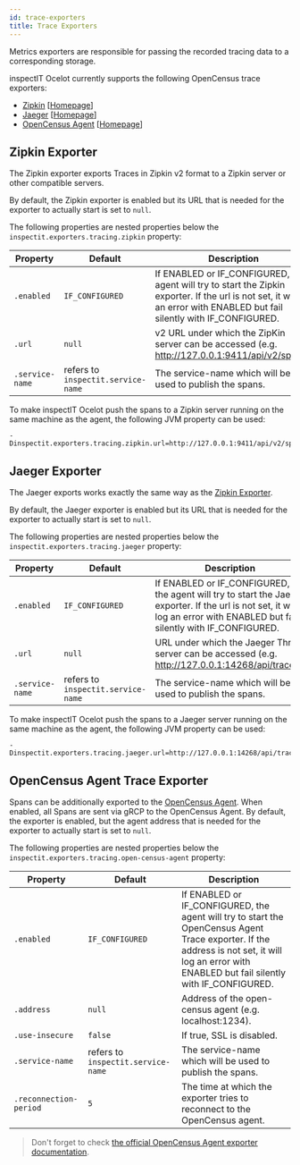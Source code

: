 ```yaml
---
id: trace-exporters
title: Trace Exporters
---
```


Metrics exporters are responsible for passing the recorded tracing data to a corresponding storage.

inspectIT Ocelot currently supports the following OpenCensus trace exporters:

* [Zipkin](#zipkin-exporter) [[Homepage](https://zipkin.io/)]
* [Jaeger](#jaeger-exporter) [[Homepage](https://www.jaegertracing.io/)]
* [OpenCensus Agent](#opencensus-agent-trace-exporter) [[Homepage](https://opencensus.io/exporters/supported-exporters/java/ocagent/)]

## Zipkin Exporter

The Zipkin exporter exports Traces in Zipkin v2 format to a Zipkin server or other compatible servers.

By default, the Zipkin exporter is enabled but its URL that is needed for the exporter to actually start is set to `null`.

The following properties are nested properties below the `inspectit.exporters.tracing.zipkin` property:

|Property |Default| Description
|---|---|---|
|`.enabled`|`IF_CONFIGURED`|If ENABLED or IF_CONFIGURED, the agent will try to start the Zipkin exporter. If the url is not set, it will log an error with ENABLED but fail silently with IF_CONFIGURED.
|`.url`|`null`|v2 URL under which the ZipKin server can be accessed (e.g. http://127.0.0.1:9411/api/v2/spans).
|`.service-name`|refers to `inspectit.service-name`|The service-name which will be used to publish the spans.

To make inspectIT Ocelot push the spans to a Zipkin server running on the same machine as the agent, the following JVM property can be used:

```
-Dinspectit.exporters.tracing.zipkin.url=http://127.0.0.1:9411/api/v2/spans
```

## Jaeger Exporter

The Jaeger exports works exactly the same way as the [Zipkin Exporter](#zipkin-exporter).

By default, the Jaeger exporter is enabled but its URL that is needed for the exporter to actually start is set to `null`.

The following properties are nested properties below the `inspectit.exporters.tracing.jaeger` property:

|Property |Default| Description
|---|---|---|
|`.enabled`|`IF_CONFIGURED`|If ENABLED or IF_CONFIGURED, the agent will try to start the Jaeger exporter. If the url is not set, it will log an error with ENABLED but fail silently with IF_CONFIGURED.
|`.url`|`null`|URL under which the Jaeger Thrift server can be accessed (e.g. http://127.0.0.1:14268/api/traces).
|`.service-name`|refers to `inspectit.service-name`|The service-name which will be used to publish the spans.

To make inspectIT Ocelot push the spans to a Jaeger server running on the same machine as the agent, the following JVM property can be used:

```
-Dinspectit.exporters.tracing.jaeger.url=http://127.0.0.1:14268/api/traces
```

## OpenCensus Agent Trace Exporter

Spans can be additionally exported to the [OpenCensus Agent](https://opencensus.io/service/components/agent/).
When enabled, all Spans are sent via gRCP to the OpenCensus Agent. By default, the exporter is enabled, but the agent address that is needed for the exporter to actually start is set to `null`.

The following properties are nested properties below the `inspectit.exporters.tracing.open-census-agent` property:

|Property |Default| Description
|---|---|---|
|`.enabled`|`IF_CONFIGURED`|If ENABLED or IF_CONFIGURED, the agent will try to start the OpenCensus Agent Trace exporter. If the address is not set, it will log an error with ENABLED but fail silently with IF_CONFIGURED.
|`.address`|`null`|Address of the open-census agent (e.g. localhost:1234).
|`.use-insecure`|`false`|If true, SSL is disabled.
|`.service-name`|refers to `inspectit.service-name`|The service-name which will be used to publish the spans.
|`.reconnection-period`|`5`|The time at which the exporter tries to reconnect to the OpenCensus agent.

> Don't forget to check [the official OpenCensus Agent exporter documentation](https://opencensus.io/exporters/supported-exporters/java/ocagent/).